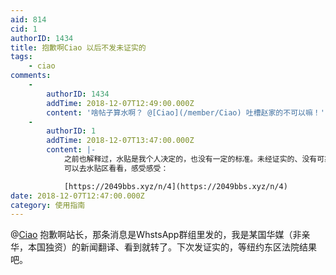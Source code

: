 ```yaml
---
aid: 814
cid: 1
authorID: 1434
title: 抱歉啊Ciao 以后不发未证实的
tags:
    - ciao
comments:
    -
        authorID: 1434
        addTime: 2018-12-07T12:49:00.000Z
        content: '啥帖子算水啊？ @[Ciao](/member/Ciao) 吐槽赵家的不可以嘛！'
    -
        authorID: 1
        addTime: 2018-12-07T13:47:00.000Z
        content: |-
            之前也解释过，水贴是我个人决定的，也没有一定的标准。未经证实的、没有可靠来源的消息肯定属于水贴。  
            可以去水贴区看看，感受感受：

            [https://2049bbs.xyz/n/4](https://2049bbs.xyz/n/4)
date: 2018-12-07T12:47:00.000Z
category: 使用指南
---
```


@[Ciao](/member/Ciao) 抱歉啊站长，那条消息是WhstsApp群组里发的，我是某国华媒（非亲华，本国独资）的新闻翻译、看到就转了。下次发证实的，等纽约东区法院结果吧。
